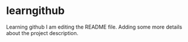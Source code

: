 # learngithub
Learning github
I am editing the README file. Adding some more details about the project description.

